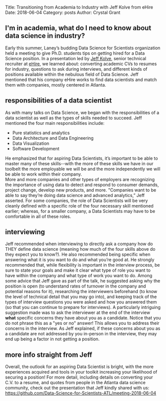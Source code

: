 Title: Transitioning from Academia to Industry with Jeff Kolve from eHire
Date: 2018-06-04
Category: posts
Author: Crystal Grant

## I'm in academia, what do I need to know about data science in industry?
Early this summer, Laney’s budding Data Science for Scientists organization held a meeting to give Ph.D. students tips on getting hired for a Data Science position. In a presentation led by [Jeff Kolve](https://www.linkedin.com/in/jeff-kolve-01023424/), senior technical recruiter at [eHire](https://www.linkedin.com/company/ehire/), we learned about: converting academic CVs to resumes for industry, questions to ask during interviews, and different kinds of positions available within the nebulous field of Data Science. Jeff mentioned that his company eHire works to find data scientists and match them with companies, mostly centered in Atlanta.

## responsibilities of a data scientist
As with many talks on Data Science, we began with the responsibilities of a data scientist as well as the types of skills needed to succeed. Jeff mentioned the four main responsibilities include: 

- Pure statistics and analytics
- Data Architecture and Data Engineering
- Data Visualization
- Software Development

He emphasized that for aspiring Data Scientists, it’s important to be able to master many of these skills--with the more of these skills we have in our toolbelt the more employable we will be and the more independently we will be able to work within their company.  
More and more companies and other types of employers are recognizing the importance of using data to detect and respond to consumer demands, project change, develop new products, and more. "Companies want to be able to say they’re doing data science and advanced analytics,” Jeff asserted. For some companies, the role of Data Scientists will be very cleanly defined with a specific role of the four necessary skill mentioned earlier; whereas, for a smaller company, a Data Scientists may have to be comfortable in all of these roles.

## interviewing
Jeff recommended when interviewing to directly ask a company how do THEY define data science (meaning how much of the four skills above do they expect you to know?). He also recommended being specific when answering what it is you want to do and what you’re good at. He strongly recommended that, while flexibility is important in the interview process, be sure to state your goals and make it clear what type of role you want to have within the company and what type of work you want to do. 
Among some advice that Jeff gave as part of the talk, he suggested asking why the position is open (to understand rates of turnover in the company and potential reasons for it), researching the interviewers beforehand (to know the level of technical detail that you may go into), and keeping track of the types of interview questions you were asked and how you answered them (so that you can continue to prepare for interviews). A particularly intriguing suggestion made was to ask the interviewer at the end of the interview **what** specific concerns they have about you as a candidate. Notice that you do not phrase this as a "yes or no" answer! This allows you to address their concerns in the interview. As Jeff explained, if these concerns about you as a candidate are not addressed by you in-person in the interview, they may end up being a factor in not getting a position.

## more info straight from Jeff 
Overall, the outlook for an aspiring Data Scientist is bright, with the more experiences acquired and tools in your toolkit increasing your likelihood of securing a position! For more detail, including details on converting your C.V. to a resume, and quotes from people in the Atlanta data science community, check out the presentation that Jeff kindly shared with us: <https://github.com/Data-Science-for-Scientists-ATL/meeting-2018-06-04>

